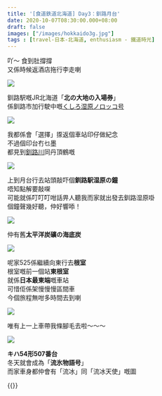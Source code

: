 ```yaml
---
title: '[食道鉄道北海道] Day3：釧路月台'
date: 2020-10-07T08:30:00.000+08:00
draft: false
images: ["/images/hokkaido3g.jpg"]
tags : [travel-日本-北海道, enthusiasm - 鐵道時光]
---
```


吖～ 食到肚撐撐  
又係時候返酒店拖行李走喇  

![](/images/hokkaido3g1.jpg)

釧路駅嘅JR北海道「**北の大地の入場券**」  
係釧路市加行駛中嘅[くしろ湿原ノロッコ号](https://hidie.net/hokkaido3h/)  

![](/images/hokkaido3g2.jpg)

我都係會「選擇」揼返個車站印仔做紀念  
不過個印台冇乜墨  
都見到[釧路川](https://hidie.net/hokkaido2p/)同丹頂鶴嘅  

![](/images/hokkaido3g.jpg)

上到月台行去站頭敲吓個**釧路駅湿原の鐘**  
唔知點解要敲㗎  
可能就係叮叮叮咁話畀人聽我而家就出發去釧路湿原啩  
個鐘聲幾好聽，仲好響㖭！  

![](/images/hokkaido3g3.jpg)

仲有舊**太平洋炭礦の海底炭**  

![](/images/hokkaido3g4.jpg)

呢家525係繼續向東行去**根室**    
根室嘅前一個站**東根室**  
就係**日本最東端**嘅車站  
可惜佢係架慢慢慢區間車  
今個旅程無咁多時間去到喇  

![](/images/hokkaido3g5.jpg)

唯有上一上車帶我條腳毛去啦～～～   

![](/images/hokkaido3g6.jpg)

**キハ54形507番台**  
冬天就會成為「**流氷物語号**」  
而家車身都仲會有「流冰」同「流冰天使」嘅圖  
  
  
{{<hokkaido>}}
